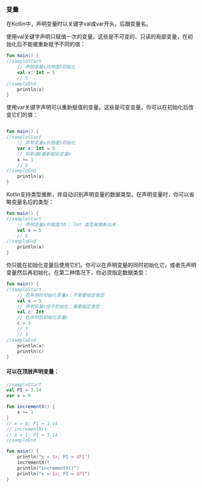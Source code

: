 ### 变量

在Kotlin中，声明变量时以关键字val或var开头，后跟变量名。

使用val关键字声明只赋值一次的变量。这些是不可变的、只读的局部变量，在初始化后不能被重新赋予不同的值：

```kotlin
fun main() {
//sampleStart
    // 声明变量x并用值5初始化
    val x: Int = 5
    // 5
//sampleEnd
    println(x)
}
```

使用var关键字声明可以重新赋值的变量。这些是可变变量，你可以在初始化后改变它们的值：

```kotlin

fun main() {
//sampleStart
    // 声明变量x并用值5初始化
    var x: Int = 5
    // 将新值6重新赋给变量x
    x += 1
    // 6
//sampleEnd
    println(x)
}
```

Kotlin支持类型推断，并自动识别声明变量的数据类型。在声明变量时，你可以省略变量名后的类型：

```kotlin
fun main() {
//sampleStart
    // 声明变量x并赋值为5；`Int`类型被推断出来
    val x = 5
    // 5
//sampleEnd
    println(x)
}
```

你只能在初始化变量后使用它们。你可以在声明变量的同时初始化它，或者先声明变量然后再初始化。在第二种情况下，你必须指定数据类型：

```kotlin
fun main() {
//sampleStart
    // 在声明时初始化变量x；不需要指定类型
    val x = 5
    // 声明变量c但不初始化；需要指定类型
    val c: Int
    // 在声明后初始化变量c
    c = 3
    // 5
    // 3
//sampleEnd
    println(x)
    println(c)
}
```

#### 可以在顶层声明变量：

```kotlin
//sampleStart
val PI = 3.14
var x = 0

fun incrementX() {
    x += 1
}
// x = 0; PI = 3.14
// incrementX()
// x = 1; PI = 3.14
//sampleEnd

fun main() {
    println("x = $x; PI = $PI")
    incrementX()
    println("incrementX()")
    println("x = $x; PI = $PI")
}
```

